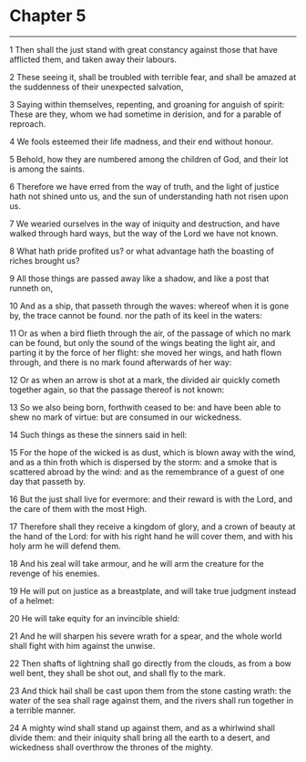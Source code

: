 # Chapter 5

***

1 Then shall the just stand with great constancy against those that have afflicted them, and taken away their labours.

2 These seeing it, shall be troubled with terrible fear, and shall be amazed at the suddenness of their unexpected salvation,

3 Saying within themselves, repenting, and groaning for anguish of spirit: These are they, whom we had sometime in derision, and for a parable of reproach.

4 We fools esteemed their life madness, and their end without honour.

5 Behold, how they are numbered among the children of God, and their lot is among the saints.

6 Therefore we have erred from the way of truth, and the light of justice hath not shined unto us, and the sun of understanding hath not risen upon us.

7 We wearied ourselves in the way of iniquity and destruction, and have walked through hard ways, but the way of the Lord we have not known.

8 What hath pride profited us? or what advantage hath the boasting of riches brought us?

9 All those things are passed away like a shadow, and like a post that runneth on,

10 And as a ship, that passeth through the waves: whereof when it is gone by, the trace cannot be found. nor the path of its keel in the waters:

11 Or as when a bird flieth through the air, of the passage of which no mark can be found, but only the sound of the wings beating the light air, and parting it by the force of her flight: she moved her wings, and hath flown through, and there is no mark found afterwards of her way:

12 Or as when an arrow is shot at a mark, the divided air quickly cometh together again, so that the passage thereof is not known:

13 So we also being born, forthwith ceased to be: and have been able to shew no mark of virtue: but are consumed in our wickedness.

14 Such things as these the sinners said in hell:

15 For the hope of the wicked is as dust, which is blown away with the wind, and as a thin froth which is dispersed by the storm: and a smoke that is scattered abroad by the wind: and as the remembrance of a guest of one day that passeth by.

16 But the just shall live for evermore: and their reward is with the Lord, and the care of them with the most High.

17 Therefore shall they receive a kingdom of glory, and a crown of beauty at the hand of the Lord: for with his right hand he will cover them, and with his holy arm he will defend them.

18 And his zeal will take armour, and he will arm the creature for the revenge of his enemies.

19 He will put on justice as a breastplate, and will take true judgment instead of a helmet:

20 He will take equity for an invincible shield:

21 And he will sharpen his severe wrath for a spear, and the whole world shall fight with him against the unwise.

22 Then shafts of lightning shall go directly from the clouds, as from a bow well bent, they shall be shot out, and shall fly to the mark.

23 And thick hail shall be cast upon them from the stone casting wrath: the water of the sea shall rage against them, and the rivers shall run together in a terrible manner.

24 A mighty wind shall stand up against them, and as a whirlwind shall divide them: and their iniquity shall bring all the earth to a desert, and wickedness shall overthrow the thrones of the mighty.

